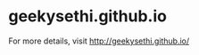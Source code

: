 # geekysethi.github.io
For more details, visit <a href="http://geekysethi.github.io">http://geekysethi.github.io/</a>
